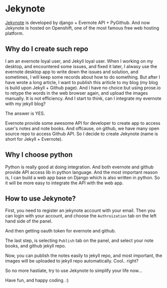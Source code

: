 Jekynote
========

[Jekynote](https://jekynote.cloudesk.top) is developed by django + Evernote API + PyGithub. And now Jekynote is hosted on Openshift, one of the most famous free web hosting platform. 

Why do I create such repo
-------------------------

I am an evernote loyal user, and Jekyll loyal user. When I working on my desktop, and encountered some issues, and fixed it later, I alwasy use the evernote desktop app to write down the issues and solution, and sometimes, I will keep some records about how to do something. But after I have wrote a long article, I want to publish this ariticle to my blog (my blog is build upon Jekyll + Github page). And I have no choice but using prose.io to retype the words in the web browser again, and upload the images manually. It is not efficiency. And I start to think, can I integrate my evernote with my jekyll blog?

The answer is YES.

Evernote provide some awesome API for developer to create app to access user's notes and note books. And offcause, on github, we have many open source repo to access Github API. So I decide to create Jekynote (name is short for Jekyll + Evernote).

Why I choose python
-------------------

Python is really good at doing integration. And both evernote and github provide API access lib in python language. And the most important reason is, I can build a web app base on Django which is also written in python. So it will be more easy to integrate the API with the web app.


How to use Jekynote?
--------------------

First, you need to register an jekynote account with your email. Then you can login with your account, and choose the `Authroization` tab on the left hand side of the panel.

And then getting oauth token for evernote and github.

The last step, is selecting `Publish` tab on the panel, and select your note books, and github jekyll repo.

Now, you can publish the notes easily to jekyll repo, and most important, the images will be uploaded to jekyll repo automatically. Cool.. right?

So no more hastiate, try to use Jekynote to simplify your life now...

Have fun, and happy coding. :)

